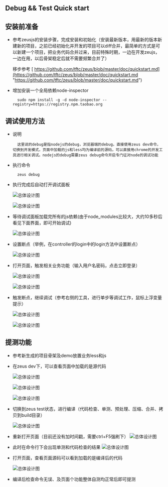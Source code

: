 ## Debug && Test Quick start ##


## 安装前准备 ##

- 参考zeusjs的安装步骤，完成安装和初始化（安装最新版本，用最新的版本新建新的项目，之前已经初始化并开发的项目可以diff合并，最简单的方式是可以新建一个项目，把业务代码合并过来，目前特殊时期，一边在开发zeujs，一边在用，以后骨架稳定后就不需要频繁合并了）

	移步参考 [ https://github.com/tftc/zeus/blob/master/doc/quickstart.md](https://github.com/tftc/zeus/blob/master/doc/quickstart.md "https://github.com/tftc/zeus/blob/master/doc/quickstart.md")
- 增加安装一个全局依赖node-inspector

		sudo npm install -g -d node-inspector --registry=https://registry.npm.taobao.org

## 调试使用方法 ##
- 说明 

		这里说的debug是指nodejs的debug，浏览器端的debug，直接使用zeus dev命令，切换到开发模式，页面中加载的js和less均为编译前的源码，可以直接用chrome的开发工具进行相关调试。nodejs的debug需要zeus debug命令开启专门征对node的调试功能

- 执行命令
		
		zeus debug

- 执行完成后自动打开调试面板
		
	![总体设计图](debug1.png)

	![总体设计图](debug2.png)

- 等待调试面板加载完所有的js依赖(由于node_modules比较大，大约10多秒后看见下面界面，即可开始调试)
		
	![总体设计图](debug3.png)

- 设置断点（举例，在controller的login中的login方法中设置断点）
		
	![总体设计图](debug4.png)

- 打开页面，触发相关业务功能（输入用户名密码，点击立即登录）
		
	![总体设计图](debug5.png)

	![总体设计图](debug6.png)


- 触发断点，继续调试（参考右侧的工具，进行单步等调试工作，鼠标上浮变量提示）
		
	![总体设计图](debug7.png)

	![总体设计图](debug8.png)

## 提测功能 ##
- 参考新生成的项目骨架及demo放置业务less和js
- 在zeus dev下，可以查看页面中加载的是源代码
	
	![总体设计图](test1.png)

	![总体设计图](test2.png)

	![总体设计图](test3.png)

- 切换到zeus test状态，进行编译（代码检查、单测、预处理、压缩、合并、拷贝到build目录）
	
	![总体设计图](test4.png)

- 重新打开页面（目前还没有加时间戳，需要ctrl+F5强刷下）
	![总体设计图](tests.png)

- 此时在命令行下会出现单测和代码检查的结果
	![总体设计图](test7.png)

- 打开页面，查看页面源码可以看到加载的是编译后的代码
	
	![总体设计图](test6.png)

- 编译后检查命令无误、及页面个功能整体自测均正常后即可提测
